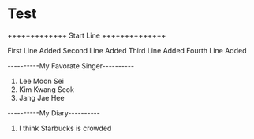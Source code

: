 # Test

+++++++++++++ Start Line ++++++++++++++

First Line Added
Second Line Added
Third Line Added
Fourth Line Added

----------My Favorate Singer----------
1. Lee Moon Sei
2. Kim Kwang Seok
3. Jang Jae Hee


----------My Diary----------


1. I think Starbucks is crowded
